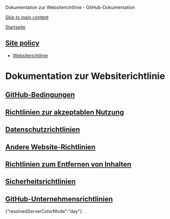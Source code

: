 Dokumentation zur Websiterichtlinie - GitHub-Dokumentation

[Skip to main content](#main-content)

[Startseite](/de)

[Site policy](/de/site-policy)
----------

* [Websiterichtlinie](/de/site-policy)

Dokumentation zur Websiterichtlinie
==========

[GitHub-Bedingungen](/de/site-policy/github-terms)
----------

[Richtlinien zur akzeptablen Nutzung](/de/site-policy/acceptable-use-policies)
----------

[Datenschutzrichtlinien](/de/site-policy/privacy-policies)
----------

[Andere Website-Richtlinien](/de/site-policy/other-site-policies)
----------

[Richtlinien zum Entfernen von Inhalten](/de/site-policy/content-removal-policies)
----------

[Sicherheitsrichtlinien](/de/site-policy/security-policies)
----------

[GitHub-Unternehmensrichtlinien](/de/site-policy/github-company-policies)
----------

{"resolvedServerColorMode":"day"}
